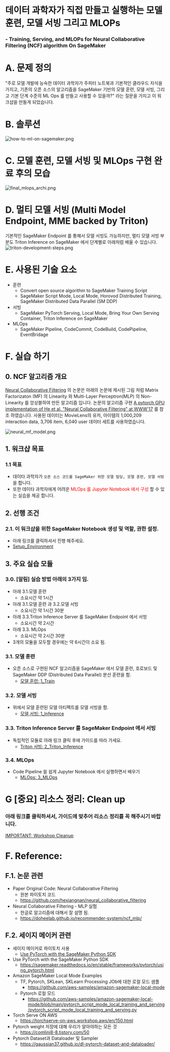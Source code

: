 # 데이터 과학자가 직접 만들고 실행하는 모델 훈련, 모델 서빙 그리고 MLOPs
### - Training, Serving, and MLOPs for Neural Collaborative Filtering (NCF) algorithm On SageMaker

# A. 문제 정의
"주로 모델 개발에 능숙한 데이터 과학자가 주피터 노트북과 기본적인 클라우드 지식을 가지고, 기존의 오픈 소스의 알고리즘을 SageMaker 기반의 모델 훈련, 모델 서빙, 그리고 기본 단계 수준의  ML Ops 를 만들고 사용할 수 있을까?" 라는 질문을 가지고 이 워크샵을 만들게 되었습니다.

# B. 솔루션
![how-to-ml-on-sagemaker.png](img/how-to-ml-on-sagemaker.png)

# C. 모델 훈련, 모델 서빙 및 MLOps 구현 완료 후의 모습
![final_mlops_archi.png](3_MLOps/img/final_mlops_archi.png)

# D. 멀티 모델 서빙 (Multi Model Endpoint, MME backed by Triton)
기본적인 SageMaker Endpoint 를 통해서 모델 서빙도 가능하지만, 멀티 모델 서빙 부분도 Triton Inference on SageMaker 에서 단계별로 아래처럼 배울 수 있습니다.
![triton-development-steps.png](2_Triton_Inference/img/triton-development-steps.png)

# E. 사용된 기술 요소
- 훈련
    - Convert open source algorithm to SageMaker Training Script
    - SageMaker Script Mode, Local Mode, Horovod Distributed Training, SageMaker Distributed Data Parallel (SM DDP)
- 서빙
    - SageMaker PyTorch Serving, Local Mode, Bring Your Own Serving Container, Triton Inference on SageMaker
- MLOps
    - SageMaker Pipeline, CodeCommit, CodeBuild, CodePipeline, EventBridage

# F. 실습 하기
## 0. NCF 알고리즘 개요
[Neural Collaborative Filtering](https://arxiv.org/abs/1708.05031) 의 논문은 아래의 논문에 제시된 그림 처럼 Matrix Factorizaton (MF) 의 Linearity 와 Multi-Layer Perceptron(MLP) 의 Non-Linearity 를 앙상블하여 만든 알고리즘 입니다. 논문의 알고리즘 구현 
[A pytorch GPU implementation of He et al. "Neural Collaborative Filtering" at WWW'17](https://github.com/guoyang9/NCF) 를 참조 하였습니다. 사용된 데이터는 MovieLens의 유저, 아이템의 1,000,209 interaction data, 3,706 item, 6,040 user 데이터 세트를 사용하였습니다.

![neural_mf_model.png](img/neural_mf_model.png)

## 1. 워크샵 목표
### 1.1 목표
- 데이타 과학자가 `오픈 소스 코드를 SageMaker 위한 모델 빌딩, 모델 훈련, 모델 서빙` 을 합니다.
- 또한 데이타 과학자에게 어려운 <font color="red">MLOps 를 Jupyter Notebook 에서 구성</font> 할 수 있는 실습을 제공 합니다.


## 2. 선행 조건
### 2.1. 이 워크샵을 위한 SageMaker Notebook 생성 및 역할, 권한 설정.
- 아래 링크를 클릭하셔서 진행 해주세요.
- [Setup_Environment](Setup_Environment/README.md)


## 3. 주요 실습 모듈
### 3.0. [알림] 실습 방법 아래의 3가지 임.
- 아래 3.1.모델 훈련 
    - 소요시간 약 1시간
- 아래 3.1.모델 훈련 과 3.2.모델 서빙 
    - 소요시간 약 1시간 30분
- 아래 3.3.Triton Inference Server 를 SageMaker Endpoint 에서 서빙
    - 소요시간 약 2시간    
- 아래 3.3. MLOps
    - 소요시간 약 2시간 30분
- 3개의 모듈을 모두할 경우에는 약 6시간이 소요 됨.
    
### 3.1. 모델 훈련
- 오픈 소스로 구현된 NCF 알고리즘을 SageMaker 에서 모델 훈련, 호로보드 및 SageMaker DDP (Distributed Data Parallel) 분산 훈련을 함.
    - [모델 훈련: 1_Train](1_Train/README.md)

### 3.2. 모델 서빙
- 위에서 모델 훈련된 모델 아티펙트를 모델 서빙을 함. 
    - [모델 서빙: 1_Inference](2_Inference/README.md)
    
### 3.3. Triton Inference Server 를 SageMaker Endpoint 에서 서빙
- 독립적인 모듈로 아래 링크 클릭 후에 가이드를 따라 가세요.
    - [Triton 서빙: 2_Triton_Inference](2_Triton_Inference/README.md)

### 3.4. MLOps
- Code Pipeline 읠 쉽게 Jupyter Notebook 에서 실행하면서 배우기
    - [MLOps: 3_MLOps](3_MLOps/README.md)


# G [중요] 리소스 정리: Clean up
### 아래 링크를 클릭하셔서, 가이드에 맞추어 리소스 정리를 꼭 해주시기 바랍니다.
[IMPORTANT: Workshop Cleanup](Setup_Environment/Cleanup-README.md)


# F. Reference:
## F.1. 논문 관련
- Paper Original Code: Neural Collaborative Filtering
    - 원본 파이토치 코드
    - https://github.com/hexiangnan/neural_collaborative_filtering
- Neural Collaborative Filtering - MLP 실험
    - 한글로 알고리즘에 대해서 잘 설명 됨.
    - https://doheelab.github.io/recommender-system/ncf_mlp/


## F.2. 세이지 메이커 관련
- 세이지 메이커로 파이토치 사용 
    - [Use PyTorch with the SageMaker Python SDK](https://sagemaker.readthedocs.io/en/stable/frameworks/pytorch/using_pytorch.html)
- Use PyTorch with the SageMaker Python SDK
    - https://sagemaker.readthedocs.io/en/stable/frameworks/pytorch/using_pytorch.html
- Amazon SageMaker Local Mode Examples
    - TF, Pytorch, SKLean, SKLearn Processing JOb에 대한 로컬 모드 샘플
        - https://github.com/aws-samples/amazon-sagemaker-local-mode
    - Pytorch 로컬 모드
        - https://github.com/aws-samples/amazon-sagemaker-local-mode/blob/main/pytorch_script_mode_local_training_and_serving/pytorch_script_mode_local_training_and_serving.py    
- Torch Serve ON AWS
    - https://torchserve-on-aws.workshop.aws/en/150.html
- Pytorch weight 저장에 대해 우리가 알아야하는 모든 것
    - https://comlini8-8.tistory.com/50
- Pytorch Dataset과 Dataloader 및 Sampler    
    - https://gaussian37.github.io/dl-pytorch-dataset-and-dataloader/    

